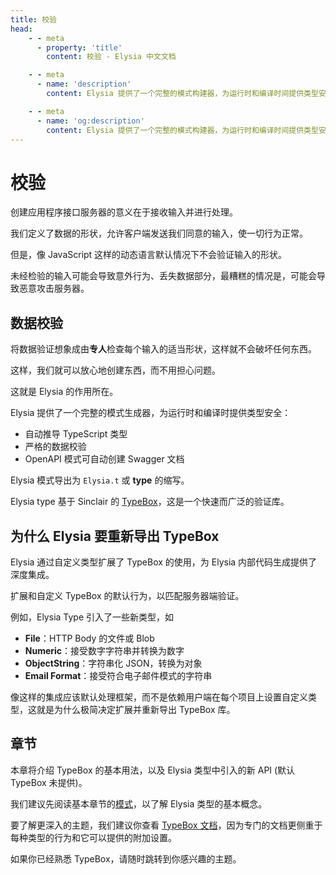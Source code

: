```yaml
---
title: 校验
head:
    - - meta
      - property: 'title'
        content: 校验 - Elysia 中文文档

    - - meta
      - name: 'description'
        content: Elysia 提供了一个完整的模式构建器，为运行时和编译时间提供类型安全，这是使用 TypeBox 的数据的单一真实来源。

    - - meta
      - name: 'og:description'
        content: Elysia 提供了一个完整的模式构建器，为运行时和编译时间提供类型安全，这是使用 TypeBox 的数据的单一真实来源。
---
```


# 校验

创建应用程序接口服务器的意义在于接收输入并进行处理。

我们定义了数据的形状，允许客户端发送我们同意的输入，使一切行为正常。

但是，像 JavaScript 这样的动态语言默认情况下不会验证输入的形状。

未经检验的输入可能会导致意外行为、丢失数据部分，最糟糕的情况是，可能会导致恶意攻击服务器。

## 数据校验

将数据验证想象成由**专人**检查每个输入的适当形状，这样就不会破坏任何东西。

这样，我们就可以放心地创建东西，而不用担心问题。

这就是 Elysia 的作用所在。

Elysia 提供了一个完整的模式生成器，为运行时和编译时提供类型安全：

-   自动推导 TypeScript 类型
-   严格的数据校验
-   OpenAPI 模式可自动创建 Swagger 文档

Elysia 模式导出为 `Elysia.t` 或 **type** 的缩写。

Elysia type 基于 Sinclair 的 [TypeBox](https://github.com/sinclairzx81/typebox)，这是一个快速而广泛的验证库。

## 为什么 Elysia 要重新导出 TypeBox

Elysia 通过自定义类型扩展了 TypeBox 的使用，为 Elysia 内部代码生成提供了深度集成。

扩展和自定义 TypeBox 的默认行为，以匹配服务器端验证。

例如，Elysia Type 引入了一些新类型，如

-   **File**：HTTP Body 的文件或 Blob
-   **Numeric**：接受数字字符串并转换为数字
-   **ObjectString**：字符串化 JSON，转换为对象
-   **Email Format**：接受符合电子邮件模式的字符串

像这样的集成应该默认处理框架，而不是依赖用户端在每个项目上设置自定义类型，这就是为什么极简决定扩展并重新导出 TypeBox 库。

## 章节

本章将介绍 TypeBox 的基本用法，以及 Elysia 类型中引入的新 API (默认 TypeBox 未提供)。

我们建议先阅读基本章节的[模式](/essential/schema.html)，以了解 Elysia 类型的基本概念。

要了解更深入的主题，我们建议你查看 [TypeBox 文档](https://github.com/sinclairzx81/typebox)，因为专门的文档更侧重于每种类型的行为和它可以提供的附加设置。

如果你已经熟悉 TypeBox，请随时跳转到你感兴趣的主题。
